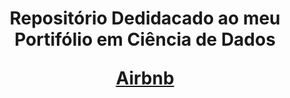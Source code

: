 <h1 align="center">Repositório Dedidacado ao meu Portifólio em Ciência de Dados


[Airbnb](https://github.com/filiphe-ds/data-science/tree/main/An%C3%A1lise%20Airbnb)
